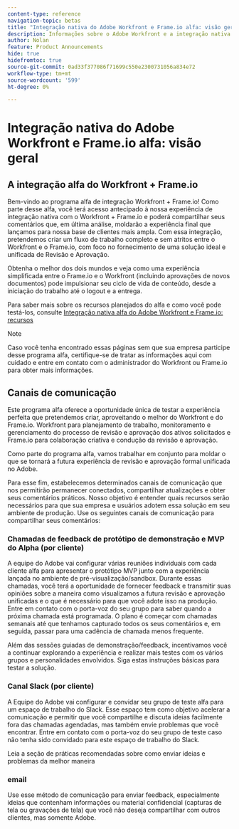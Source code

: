 ```yaml
---
content-type: reference
navigation-topic: betas
title: "Integração nativa do Adobe Workfront e Frame.io alfa: visão geral"
description: Informações sobre o Adobe Workfront e a integração nativa do Frame.io alpha
author: Nolan
feature: Product Announcements
hide: true
hidefromtoc: true
source-git-commit: 0ad33f377086f71699c550e2300731056a834e72
workflow-type: tm+mt
source-wordcount: '599'
ht-degree: 0%

---
```



# Integração nativa do Adobe Workfront e Frame.io alfa: visão geral

## A integração alfa do Workfront + Frame.io

Bem-vindo ao programa alfa de integração Workfront + Frame.io! Como parte desse alfa, você terá acesso antecipado à nossa experiência de integração nativa com o Workfront + Frame.io e poderá compartilhar seus comentários que, em última análise, moldarão a experiência final que lançamos para nossa base de clientes mais ampla. Com essa integração, pretendemos criar um fluxo de trabalho completo e sem atritos entre o Workfront e o Frame.io, com foco no fornecimento de uma solução ideal e unificada de Revisão e Aprovação.

Obtenha o melhor dos dois mundos e veja como uma experiência simplificada entre o Frame.io e o Workfront (incluindo aprovações de novos documentos) pode impulsionar seu ciclo de vida de conteúdo, desde a iniciação do trabalho até o logout e a entrega.


Para saber mais sobre os recursos planejados do alfa e como você pode testá-los, consulte [Integração nativa alfa do Adobe Workfront e Frame.io: recursos](/help/quicksilver/product-announcements/betas/frame-io-wf-integration-alpha/frame-io-wf-integration-alpha-features.md)

>[!NOTE]
>
>Caso você tenha encontrado essas páginas sem que sua empresa participe desse programa alfa, certifique-se de tratar as informações aqui com cuidado e entre em contato com o administrador do Workfront ou Frame.io para obter mais informações.

## Canais de comunicação

Este programa alfa oferece a oportunidade única de testar a experiência perfeita que pretendemos criar, aproveitando o melhor do Workfront e do Frame.io. Workfront para planejamento de trabalho, monitoramento e gerenciamento do processo de revisão e aprovação dos ativos solicitados e Frame.io para colaboração criativa e condução da revisão e aprovação.

Como parte do programa alfa, vamos trabalhar em conjunto para moldar o que se tornará a futura experiência de revisão e aprovação formal unificada no Adobe.

Para esse fim, estabelecemos determinados canais de comunicação que nos permitirão permanecer conectados, compartilhar atualizações e obter seus comentários práticos. Nosso objetivo é entender quais recursos serão necessários para que sua empresa e usuários adotem essa solução em seu ambiente de produção. Use os seguintes canais de comunicação para compartilhar seus comentários:

### Chamadas de feedback de protótipo de demonstração e MVP do Alpha (por cliente)

A equipe do Adobe vai configurar várias reuniões individuais com cada cliente alfa para apresentar o protótipo MVP junto com a experiência lançada no ambiente de pré-visualização/sandbox. Durante essas chamadas, você terá a oportunidade de fornecer feedback e transmitir suas opiniões sobre a maneira como visualizamos a futura revisão e aprovação unificadas e o que é necessário para que você adote isso na produção. Entre em contato com o porta-voz do seu grupo para saber quando a próxima chamada está programada. O plano é começar com chamadas semanais até que tenhamos capturado todos os seus comentários e, em seguida, passar para uma cadência de chamada menos frequente.

Além das sessões guiadas de demonstração/feedback, incentivamos você a continuar explorando a experiência e realizar mais testes com os vários grupos e personalidades envolvidos. Siga estas instruções básicas para testar a solução.

### Canal Slack (por cliente)

A Equipe do Adobe vai configurar e convidar seu grupo de teste alfa para um espaço de trabalho do Slack. Esse espaço tem como objetivo acelerar a comunicação e permitir que você compartilhe e discuta ideias facilmente fora das chamadas agendadas, mas também envie problemas que você encontrar. Entre em contato com o porta-voz do seu grupo de teste caso não tenha sido convidado para este espaço de trabalho do Slack.

Leia a seção de práticas recomendadas sobre como enviar ideias e problemas da melhor maneira

### email

Use esse método de comunicação para enviar feedback, especialmente ideias que contenham informações ou material confidencial (capturas de tela ou gravações de tela) que você não deseja compartilhar com outros clientes, mas somente Adobe.


<!--
## Send feedback 

We value your input and believe that your perspective is crucial in helping us create the best experience possible. Because we're specifically looking at understanding what capabilities would be required to have you adopt the solution in Production, please   

Mention it during our regular demo/feedback calls 

Share it on our alpha program slack channel  

Or send it via e-mail to ossmann@adobe.com 

### How to best submit ideas 

Please try to give as much context as possible by describing 

The goal you want to achieve (aka "Job-to-be-done") 

the problem that keeps you from achieving this goal 

how a potential solution could look like 

Don't forget to include screenshots or screen recordings as well as examples to best describe your idea.  

## How to best submit issues / bugs 

In case you discover any issues or bugs please share them via our Slack channel so it's easier for the team to ask questions and have them resolved as soon as possible. 

Please try to give as much context as possible by answering the following questions: 

What did you expect to happen? 

What really happened? 

Steps to reproduce the issue?  

Please attach a screenshot if possible -->
